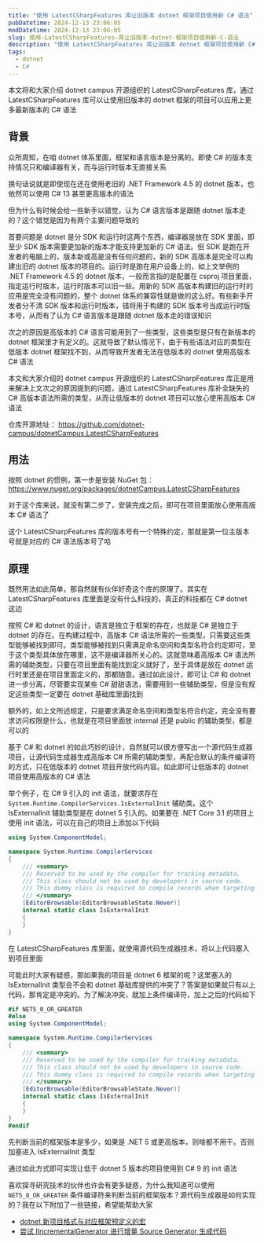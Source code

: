 ```yaml
---
title: "使用 LatestCSharpFeatures 库让旧版本 dotnet 框架项目使用新 C# 语法"
pubDatetime: 2024-12-13 23:06:05
modDatetime: 2024-12-13 23:06:05
slug: 使用-LatestCSharpFeatures-库让旧版本-dotnet-框架项目使用新-C-语法
description: "使用 LatestCSharpFeatures 库让旧版本 dotnet 框架项目使用新 C# 语法"
tags:
  - dotnet
  - C#
---
```





本文将和大家介绍 dotnet campus 开源组织的 LatestCSharpFeatures 库，通过 LatestCSharpFeatures 库可以让使用旧版本的 dotnet 框架的项目可以应用上更多最新版本的 C# 语法

<!--more-->


<!-- CreateTime:2024/12/14 07:06:05 -->

<!-- 发布 -->
<!-- 博客 -->

## 背景

众所周知，在咱 dotnet 体系里面，框架和语言版本是分离的。即使 C# 的版本支持情况只和编译器有关，而与运行时版本无直接关系

换句话说就是即使现在还在使用老旧的 .NET Framework 4.5 的 dotnet 版本，也依然可以使用 C# 13 甚至更高版本的语法

但为什么有时候会给一些新手以错觉，认为 C# 语言版本是跟随 dotnet 版本走的？这个错觉是因为有两个主要问题导致的

首要问题是 dotnet 是分 SDK 和运行时这两个东西，编译器是放在 SDK 里面，即至少 SDK 版本需要更加新的版本才能支持更加新的 C# 语法。但 SDK 是跑在开发者的电脑上的，版本新或高是没有任何问题的，新的 SDK 高版本是完全可以构建出旧的 dotnet 版本的项目的。运行时是跑在用户设备上的，如上文举例的 .NET Framework 4.5 的 dotnet 版本，一般而言指的是配置在 csproj 项目里面，指定运行时版本，运行时版本可以旧一些。用新的 SDK 高版本构建旧的运行时的应用是完全没有问题的，整个 dotnet 体系的兼容性就是做的这么好。有些新手开发者分不清 SDK 版本和运行时版本，错将用于构建的 SDK 版本号当成运行时版本号，从而有了认为 C# 语言版本是跟随 dotnet 版本走的错误知识

次之的原因是高版本的 C# 语言可能用到了一些类型，这些类型是只有在新版本的 dotnet 框架里才有定义的。这就导致了默认情况下，由于有些语法对应的类型在低版本 dotnet 框架找不到，从而导致开发者无法在低版本的 dotnet 使用高版本 C# 语法

本文和大家介绍的 dotnet campus 开源组织的 LatestCSharpFeatures 库正是用来解决上文次之的原因提到的问题，通过 LatestCSharpFeatures 库补全缺失的 C# 高版本语法所需的类型，从而让低版本的 dotnet 项目可以放心使用高版本 C# 语法

仓库开源地址： <https://github.com/dotnet-campus/dotnetCampus.LatestCSharpFeatures>

## 用法

按照 dotnet 的惯例，第一步是安装 NuGet 包： https://www.nuget.org/packages/dotnetCampus.LatestCSharpFeatures

对于这个库来说，就没有第二步了，安装完成之后，即可在项目里面放心使用高版本 C# 语法了

这个 LatestCSharpFeatures 库的版本号有一个特殊约定，那就是第一位主版本号就是对应的 C# 语法版本号了哈

## 原理

既然用法如此简单，那自然就有伙伴好奇这个库的原理了。其实在 LatestCSharpFeatures 库里面是没有什么科技的，真正的科技都在 C# dotnet 这边

按照 C# 和 dotnet 的设计，语言是独立于框架的存在，也就是 C# 是独立于 dotnet 的存在。在构建过程中，高版本 C# 语法所需的一些类型，只需要这些类型能够被找到即可。类型能够被找到只需满足命名空间和类型名符合约定即可，至于这个类型具体放在哪里，这不是编译器所关心的。这就意味着高版本 C# 语法所需的辅助类型，只要在项目里面有能找到定义就好了，至于具体是放在 dotnet 运行时里还是在项目里面定义的，那都随意。通过如此设计，即可让 C# 和 dotnet 进一步分离，尽管要实现某些 C# 甜甜语法，需要用到一些辅助类型，但是没有规定这些类型一定要在 dotnet 基础库里面找到

额外的，如上文所述规定，只是要求满足命名空间和类型名符合约定，完全没有要求访问权限是什么，也就是在项目里面放 internal 还是 public 的辅助类型，都是可以的

基于 C# 和 dotnet 的如此巧妙的设计，自然就可以很方便写出一个源代码生成器项目，让源代码生成器生成高版本 C# 所需的辅助类型，再配合默认的条件编译符的方式，只在低版本的 dotnet 项目开放代码内容。如此即可让低版本的 dotnet 项目使用高版本的 C# 语法

举个例子，在 C# 9 引入的 init 语法，就要求存在 `System.Runtime.CompilerServices.IsExternalInit` 辅助类。这个 IsExternalInit 辅助类型是在 dotnet 5 引入的。如果要在 .NET Core 3.1 的项目上使用 init 语法，可以在自己的项目上添加以下代码

```csharp
using System.ComponentModel;

namespace System.Runtime.CompilerServices
{
    /// <summary>
    /// Reserved to be used by the compiler for tracking metadata.
    /// This class should not be used by developers in source code.
    /// This dummy class is required to compile records when targeting .NET Standard
    /// </summary>
    [EditorBrowsable(EditorBrowsableState.Never)]
    internal static class IsExternalInit
    {
    }
}
```

在 LatestCSharpFeatures 库里面，就使用源代码生成器技术，将以上代码塞入到项目里面

可能此时大家有疑惑，那如果我的项目是 dotnet 6 框架的呢？这里塞入的 IsExternalInit 类型会不会和 dotnet 基础库提供的冲突了？答案是如果就只有以上代码，那肯定是冲突的。为了解决冲突，就加上条件编译符，加上之后的代码如下

```csharp
#if NET5_0_OR_GREATER
#else
using System.ComponentModel;

namespace System.Runtime.CompilerServices
{
    /// <summary>
    /// Reserved to be used by the compiler for tracking metadata.
    /// This class should not be used by developers in source code.
    /// This dummy class is required to compile records when targeting .NET Standard
    /// </summary>
    [EditorBrowsable(EditorBrowsableState.Never)]
    internal static class IsExternalInit
    {
    }
}
#endif
```

先判断当前的框架版本是多少，如果是 .NET 5 或更高版本，则啥都不用干。否则加塞进入 IsExternalInit 类型

通过如此方式即可实现让低于 dotnet 5 版本的项目使用到 C# 9 的 init 语法

喜欢探寻研究技术的伙伴也许会有更多疑惑，为什么我知道可以使用 `NET5_0_OR_GREATER` 条件编译符来判断当前的框架版本？源代码生成器是如何实现的？我在以下附加了一些链接，希望能帮助大家

- [dotnet 新项目格式与对应框架预定义的宏](https://blog.lindexi.com/post/dotnet-%E6%96%B0%E9%A1%B9%E7%9B%AE%E6%A0%BC%E5%BC%8F%E4%B8%8E%E5%AF%B9%E5%BA%94%E6%A1%86%E6%9E%B6%E9%A2%84%E5%AE%9A%E4%B9%89%E7%9A%84%E5%AE%8F.html)
- [尝试 IIncrementalGenerator 进行增量 Source Generator 生成代码](https://blog.lindexi.com/post/%E5%B0%9D%E8%AF%95-IIncrementalGenerator-%E8%BF%9B%E8%A1%8C%E5%A2%9E%E9%87%8F-Source-Generator-%E7%94%9F%E6%88%90%E4%BB%A3%E7%A0%81.html )
